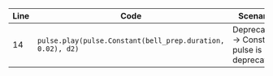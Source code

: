 | Line | Code | Scenario | Reference | Artifact | Refactoring |
|------|------|----------|-----------|----------|-------------|
| 14 | `pulse.play(pulse.Constant(bell_prep.duration, 0.02), d2)` | Deprecation -> Constant pulse is deprecated | qrn_notax_ddbb-508fb6f3-cdfc-4b96-ad81-f550801dbe2f | Constant | `pulse.play(pulse.library.Constant(bell_prep.duration, 0.02), d2)`
